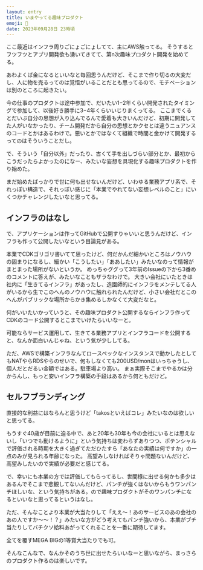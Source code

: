 ```yaml
---
layout: entry
title: いまやってる趣味プロダクト
emoji: 🏢
date: 2023年09月28日 23時頃
---
```


ここ最近はインフラ周りごにょごにょしてて、主にAWS触ってる。
そうするとフツフツとアプリ開発欲も湧いてきてて、第n次趣味プロダクト開発を始めてる。

あわよくば金になるといいなと毎回思うんだけど、そこまで作り切るの大変だし、人に物を売るってのは覚悟がいることだとも思ってるので、モチベーションは別のところに起きたい。

今の仕事のプロダクトは途中参加で、だいたい1−2年くらい開発されたタイミングで参加して、以後好き勝手に3−4年くらいいじりまくってる。
ここまでくるとだいぶ自分の思想が入り込んでるんで愛着も大きいんだけど、初期に開発してた人がいなかったり、チーム開発だから自分の思想とかクセとは違うニュアンスのコードとかはあるわけで。悪いとかではなくて組織で時間と金かけて開発するってのはそういうことだし。

で、そういう「自分以外」だったり、古くて手を出しづらい部分とか、最初からこうだったらよかったのになー、みたいな妄想を具現化する趣味プロダクトを作り始めた。

まだ始めたばっかりで世に何も出せないんだけど、いわゆる業務アプリ系で、それっぽい構造で、それっぽい感じに「本業でやれてない妄想レベルのこと」にいくつかチャレンジしたいなと思ってる。

## インフラのはなし

で、アプリケーションは作ってGitHubで公開すりゃいいと思うんだけど、インフラも作って公開したいなという目論見がある。

本業でCDKゴリゴリ書いてて思ったけど、何だかんだ細かいところはノウハウの固まりになるし、細かい「こうしたい」「ああしたい」みたいなのって情報がまとまった場所がないというか。
めっちゃググって3年前のIssueの下から3番めのコメントに答えが、みたいなこともザラなわけで。
大きい会社にいたときは社内に「生きてるインフラ」があったし、造園師的にインフラをメンテしてる人がいるから生でこのへんのノウハウに触れられたんだけど、小さい会社だとこのへんがパブリックな場所からかき集めるしかなくて大変だなと。

何がいいたいかっていうと、その趣味プロダクト公開するならインフラ作ってCDKのコード公開するとこまでいけたらいいなーと。

可能ならサービス運用して、生きてる業務アプリとインフラコードを公開すると、なんか面白いんじゃね、という気が少ししてる。

ただ、AWSで構築インフラなんてロースペックなインスタンスで動かしたとしてもNATやらRDSやらのせいで、何もしなくても200USD/monはいっちゃうし、個人だとだるい金額ではある。駐車場より高い。
まぁ実際そこまでやるかは分からんし、もっと安いインフラ構築の手段はあるから何ともだけど。

## セルフブランディング

直接的な利益にはならんと思うけど「takosといえばコレ」みたいなのは欲しいと思ってる。

もうすぐ40歳が目前に迫る中で、あと20年も30年も今の会社にいるとは思えないし「いつでも動けるように」という気持ちは変わらずありつつ、ポテンシャルで評価される時期を大きく過ぎてただひたすら「あなたの実績は何ですか」の一点のみが見られる年齢になった。
高望みしなければそりゃ問題ないんだけど、高望みしたいので実績が必要だと感じてる。

で、幸いにも本業の方では評価してもらってるし、世間様に出せる何かも多少はあるんでそこまで悲観してないんだけど、パンチが強くはないからもうワンパンチほしいな、という気持ちがある。ので趣味プロダクトがそのワンパンチになるといいなと思ってるというはなし。

ただ、そんなことより本業が大当たりして「ええ〜！あのサービスのあの会社のあの人ですか〜〜！？」みたいな方がどう考えてもパンチ強いから、本業がブチ当たりしてバチクソ給料あがってくれることを一番に期待してます。

全てを覆すMEGA BIGの1等賞大当たりでも可。

そんなこんなで、なんかそのうち世に出せたらいいなーと思いながら、まっさらのプロダクト作るのは楽しいです。